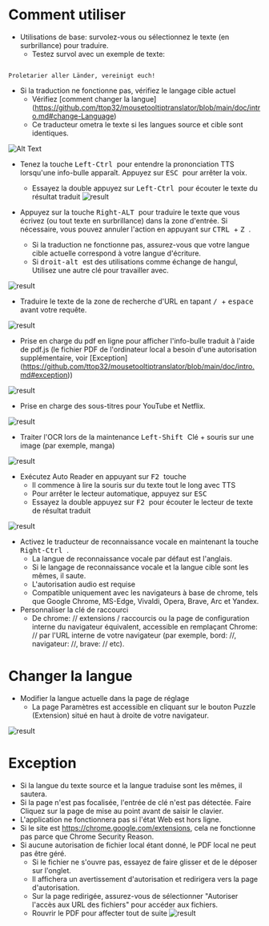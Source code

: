 # Comment utiliser


- Utilisations de base: survolez-vous ou sélectionnez le texte (en surbrillance) pour traduire.
  - Testez survol avec un exemple de texte:
```console

Proletarier aller Länder, vereinigt euch!

```

  - Si la traduction ne fonctionne pas, vérifiez le langage cible actuel
    - Vérifiez [comment changer la langue] (https://github.com/ttop32/mousetooltiptranslator/blob/main/doc/intro.md#change-Language)
    - Ce traducteur ometra le texte si les langues source et cible sont identiques.


![Alt Text](/doc/reagre.gif)



- Tenez la touche <kbd> Left-Ctrl </kbd> pour entendre la prononciation TTS lorsqu'une info-bulle apparaît. Appuyez sur <kbd> ESC </kbd> pour arrêter la voix.
  - Essayez la double appuyez sur <kbd> Left-Ctrl </kbd> pour écouter le texte du résultat traduit
![result](/doc/20.gif)



- Appuyez sur la touche <kbd> Right-ALT </kbd> pour traduire le texte que vous écrivez (ou tout texte en surbrillance) dans la zone d'entrée. Si nécessaire, vous pouvez annuler l'action en appuyant sur <kbd> CTRL </kbd> + <kbd> Z </kbd>.
  - Si la traduction ne fonctionne pas, assurez-vous que votre langue cible actuelle correspond à votre langue d'écriture.
  - Si <kbd> droit-alt </kbd> est des utilisations comme échange de hangul,
Utilisez une autre clé pour travailler avec.


![result](/doc/11.gif)



- Traduire le texte de la zone de recherche d'URL en tapant <kbd> / </kbd> + <kbd> espace </kbd> avant votre requête.


![result](/doc/21.gif)



- Prise en charge du pdf en ligne pour afficher l'info-bulle traduit à l'aide de pdf.js (le fichier PDF de l'ordinateur local a besoin d'une autorisation supplémentaire, voir [Exception] (https://github.com/ttop32/mousetooltiptranslator/blob/main/doc/intro.md#exception))


![result](/doc/12.gif)



- Prise en charge des sous-titres pour YouTube et Netflix.


![result](/doc/16.gif)



- Traiter l'OCR lors de la maintenance <kbd> Left-Shift </kbd> Clé + souris sur une image (par exemple, manga)


![result](/doc/15.gif)



- Exécutez Auto Reader en appuyant sur <kbd> F2 </kbd> touche
  - Il commence à lire la souris sur du texte tout le long avec TTS
  - Pour arrêter le lecteur automatique, appuyez sur <kbd> ESC </kbd>
  - Essayez la double appuyez sur <kbd> F2 </kbd> pour écouter le lecteur de texte de résultat traduit


![result](/doc/30.gif)



- Activez le traducteur de reconnaissance vocale en maintenant la touche <kbd> Right-Ctrl </kbd>.
  - La langue de reconnaissance vocale par défaut est l'anglais.
  - Si le langage de reconnaissance vocale et la langue cible sont les mêmes, il saute.
  - L'autorisation audio est requise
  - Compatible uniquement avec les navigateurs à base de chrome, tels que Google Chrome, MS-Edge, Vivaldi, Opera, Brave, Arc et Yandex.
- Personnaliser la clé de raccourci
  - De chrome: // extensions / raccourcis ou la page de configuration interne du navigateur équivalent, accessible en remplaçant Chrome: // par l'URL interne de votre navigateur (par exemple, bord: //, navigateur: //, brave: // etc).
# Changer la langue
- Modifier la langue actuelle dans la page de réglage
  - La page Paramètres est accessible en cliquant sur le bouton Puzzle (Extension) situé en haut à droite de votre navigateur.


![result](/doc/14.gif)





# Exception


- Si la langue du texte source et la langue traduise sont les mêmes, il sautera.
- Si la page n'est pas focalisée, l'entrée de clé n'est pas détectée.
Faire Cliquez sur la page de mise au point avant de saisir le clavier.
- L'application ne fonctionnera pas si l'état Web est hors ligne.
- Si le site est <https://chrome.google.com/extensions>, cela ne fonctionne pas parce que Chrome Security Reason.
- Si aucune autorisation de fichier local étant donné, le PDF local ne peut pas être géré.
  - Si le fichier ne s'ouvre pas, essayez de faire glisser et de le déposer sur l'onglet.
  - Il affichera un avertissement d'autorisation et redirigera vers la page d'autorisation.
  - Sur la page redirigée, assurez-vous de sélectionner "Autoriser l'accès aux URL des fichiers" pour accéder aux fichiers.
  - Rouvrir le PDF pour affecter tout de suite
![result](/doc/10.gif)
